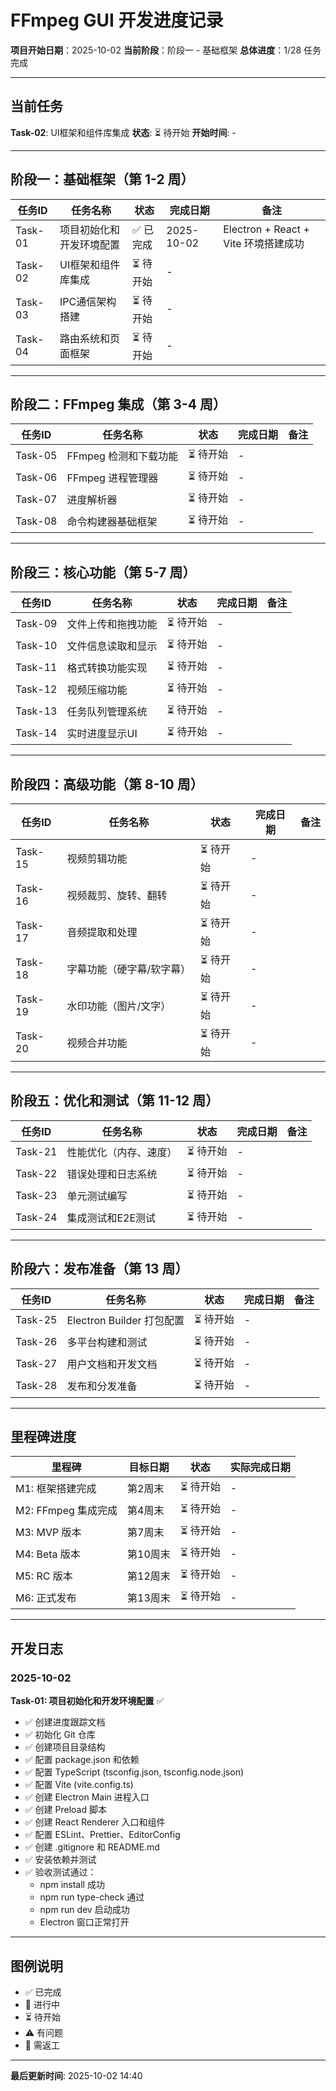 # FFmpeg GUI 开发进度记录

**项目开始日期**：2025-10-02
**当前阶段**：阶段一 - 基础框架
**总体进度**：1/28 任务完成

---

## 当前任务

**Task-02**: UI框架和组件库集成
**状态**: ⏳ 待开始
**开始时间**: -

---

## 阶段一：基础框架（第 1-2 周）

| 任务ID | 任务名称 | 状态 | 完成日期 | 备注 |
|--------|----------|------|----------|------|
| Task-01 | 项目初始化和开发环境配置 | ✅ 已完成 | 2025-10-02 | Electron + React + Vite 环境搭建成功 |
| Task-02 | UI框架和组件库集成 | ⏳ 待开始 | - | |
| Task-03 | IPC通信架构搭建 | ⏳ 待开始 | - | |
| Task-04 | 路由系统和页面框架 | ⏳ 待开始 | - | |

---

## 阶段二：FFmpeg 集成（第 3-4 周）

| 任务ID | 任务名称 | 状态 | 完成日期 | 备注 |
|--------|----------|------|----------|------|
| Task-05 | FFmpeg 检测和下载功能 | ⏳ 待开始 | - | |
| Task-06 | FFmpeg 进程管理器 | ⏳ 待开始 | - | |
| Task-07 | 进度解析器 | ⏳ 待开始 | - | |
| Task-08 | 命令构建器基础框架 | ⏳ 待开始 | - | |

---

## 阶段三：核心功能（第 5-7 周）

| 任务ID | 任务名称 | 状态 | 完成日期 | 备注 |
|--------|----------|------|----------|------|
| Task-09 | 文件上传和拖拽功能 | ⏳ 待开始 | - | |
| Task-10 | 文件信息读取和显示 | ⏳ 待开始 | - | |
| Task-11 | 格式转换功能实现 | ⏳ 待开始 | - | |
| Task-12 | 视频压缩功能 | ⏳ 待开始 | - | |
| Task-13 | 任务队列管理系统 | ⏳ 待开始 | - | |
| Task-14 | 实时进度显示UI | ⏳ 待开始 | - | |

---

## 阶段四：高级功能（第 8-10 周）

| 任务ID | 任务名称 | 状态 | 完成日期 | 备注 |
|--------|----------|------|----------|------|
| Task-15 | 视频剪辑功能 | ⏳ 待开始 | - | |
| Task-16 | 视频裁剪、旋转、翻转 | ⏳ 待开始 | - | |
| Task-17 | 音频提取和处理 | ⏳ 待开始 | - | |
| Task-18 | 字幕功能（硬字幕/软字幕） | ⏳ 待开始 | - | |
| Task-19 | 水印功能（图片/文字） | ⏳ 待开始 | - | |
| Task-20 | 视频合并功能 | ⏳ 待开始 | - | |

---

## 阶段五：优化和测试（第 11-12 周）

| 任务ID | 任务名称 | 状态 | 完成日期 | 备注 |
|--------|----------|------|----------|------|
| Task-21 | 性能优化（内存、速度） | ⏳ 待开始 | - | |
| Task-22 | 错误处理和日志系统 | ⏳ 待开始 | - | |
| Task-23 | 单元测试编写 | ⏳ 待开始 | - | |
| Task-24 | 集成测试和E2E测试 | ⏳ 待开始 | - | |

---

## 阶段六：发布准备（第 13 周）

| 任务ID | 任务名称 | 状态 | 完成日期 | 备注 |
|--------|----------|------|----------|------|
| Task-25 | Electron Builder 打包配置 | ⏳ 待开始 | - | |
| Task-26 | 多平台构建和测试 | ⏳ 待开始 | - | |
| Task-27 | 用户文档和开发文档 | ⏳ 待开始 | - | |
| Task-28 | 发布和分发准备 | ⏳ 待开始 | - | |

---

## 里程碑进度

| 里程碑 | 目标日期 | 状态 | 实际完成日期 |
|--------|----------|------|--------------|
| M1: 框架搭建完成 | 第2周末 | ⏳ 待开始 | - |
| M2: FFmpeg 集成完成 | 第4周末 | ⏳ 待开始 | - |
| M3: MVP 版本 | 第7周末 | ⏳ 待开始 | - |
| M4: Beta 版本 | 第10周末 | ⏳ 待开始 | - |
| M5: RC 版本 | 第12周末 | ⏳ 待开始 | - |
| M6: 正式发布 | 第13周末 | ⏳ 待开始 | - |

---

## 开发日志

### 2025-10-02

**Task-01: 项目初始化和开发环境配置** ✅
- ✅ 创建进度跟踪文档
- ✅ 初始化 Git 仓库
- ✅ 创建项目目录结构
- ✅ 配置 package.json 和依赖
- ✅ 配置 TypeScript (tsconfig.json, tsconfig.node.json)
- ✅ 配置 Vite (vite.config.ts)
- ✅ 创建 Electron Main 进程入口
- ✅ 创建 Preload 脚本
- ✅ 创建 React Renderer 入口和组件
- ✅ 配置 ESLint、Prettier、EditorConfig
- ✅ 创建 .gitignore 和 README.md
- ✅ 安装依赖并测试
- ✅ 验收测试通过：
  - npm install 成功
  - npm run type-check 通过
  - npm run dev 启动成功
  - Electron 窗口正常打开

---

## 图例说明

- ✅ 已完成
- 🚧 进行中
- ⏳ 待开始
- ⚠️ 有问题
- 🔄 需返工

---

**最后更新时间**: 2025-10-02 14:40
